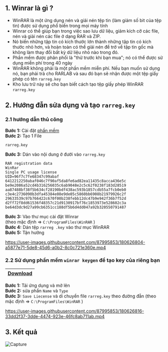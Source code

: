 ## 1. Winrar là gì ?
- WinRAR là một ứng dụng nén và giải nén tệp tin (làm giảm số bit của tệp tin) được sử dụng phổ biến trong mọi máy tính
- Winrar có thể giúp bạn trong việc sao lưu dữ liệu, giảm kích cỡ các file, nén và giải nén các file ở dạng RAR và ZIP.
- Nó biến những tập tin có kích thước lớn thành những tập tin có kích thước nhỏ hơn, và hoàn toàn có thể giải nén để trở về tập tin gốc mà không làm thay đổi bất kỳ dữ liệu nhỏ nào trong đó.
- Phần mềm được phân phối là "thử trước khi bạn mua"; nó có thể được sử dụng miễn phí trong 40 ngày
- WinRAR không phải là một phần mềm miễn phí. Nếu bạn muốn sử dụng nó, bạn phải trả cho RARLAB và sau đó bạn sẽ nhận được một tệp giấy phép có tên `rarreg.key`
- Kho lưu trữ này sẽ cho bạn biết cách tạo tệp giấy phép WinRAR `rarreg.key`

## 2. Hướng đẫn sửa dụng và tạo `rarreg.key`
### 2.1 hướng dẫn thủ công
**Bước 1:** Cài đặt [phần mềm ](https://www.win-rar.com/)<br>
**Bước 2:** Tạo 1 File
```
rarreg.key
````
**Bước 3:** Dán vào nội dung ở đưới vào `rarreg.key`<br>
```console
RAR registration data
WinRar
Single PC usage license
UID=96f7c7fe68347c99abaf
6412212250abaf046c7f90af5da8fe6ad82ea11435c8acca436e5c
be9e2086a52cd4b316256035c6ab9048e2c5c62f0238f183d28519
aa87488bf38f5b634cf28190bdf438ac593b1857cdb55a7fcb0eb0
c3e4c2736090b3dfa45384e08e9de05c5860bb6908b21979926c2f
29633539c97b766422c670f00b238febb12dc47b9e942f36b7f52d
d2ff72f8dd61536f48357c21d9130917bf76c1853973e528602c3a
be64d3dc9d27a99cb6351cc188df5b6d4dd047a92b320550791487
```
**Bước 3:** Vào thư mục cài đặt Winrar<br>
(theo mặc định => `C:\ProgramFiles\WinRAR` ) <br>
**Bước 4:** Dán tệp `rarreg .key` vào thư mục WinRAR <br>
**Bước 5:** Tận hưởng


https://user-images.githubusercontent.com/87995853/180626804-a5877e71-5de8-45d6-a0b2-8c0c721e360e.mp4


### 2.2 Sử dụng phần mềm `winrar keygen` để tạo key của riêng bạn
| [Download](https://github.com/dieenx/winrar-keygen/raw/main/winrar_keygen.exe)|
| --------------------------:|

**Bước 1:** Tải ứng dụng và mở lên <br>
**Bước 2:** sửa phần `Name` và `Type` <br>
**Bước 3:** `Save Liecense` và di chuyển file `rarreg.key` theo đường đẫn (theo mặc định => `C:\ProgramFiles\WinRAR` )


https://user-images.githubusercontent.com/87995853/180626816-33dd2f37-3dde-4474-923e-46fc8ab711ab.mp4


## 3. Kết quả
![Capture](https://user-images.githubusercontent.com/87995853/180626853-18e7c1be-f0e9-43e0-b10b-6843fece078c.PNG)
